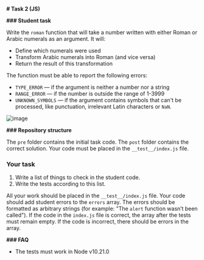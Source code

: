 **# Task 2 (JS)**

**### Student task**

Write the `roman` function that will take a number written with either Roman or Arabic numerals as an argument. It will:

- Define which numerals were used
- Transform Arabic numerals into Roman (and vice versa)
- Return the result of this transformation

The function must be able to report the following errors:

- `TYPE_ERROR` — if the argument is neither a number nor a string
- `RANGE_ERROR` — if the number is outside the range of 1-3999
- `UNKNOWN_SYMBOLS` — if the argument contains symbols that can't be processed, like punctuation, irrelevant Latin characters or `NaN`.

![image](https://pictures.s3.yandex.net:443/resources/01_num_1628241863.png)

**### Repository structure**

The `pre` folder contains the initial task code. The `post` folder contains the correct solution. Your code must be placed in the `__test__/index.js` file.

### Your task

1. Write a list of things to check in the student code.
2. Write the tests according to this list.

All your work should be placed in the `__test__/index.js` file. Your code should add student errors to the `errors` array. The errors should be formatted as arbitrary strings (for example: "The `alert` function wasn’t been called"). If the code in the `index.js` file is correct, the array after the tests must remain empty. If the code is incorrect, there should be errors in the array. 

**### FAQ**

- The tests must work in Node v10.21.0